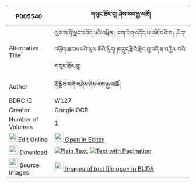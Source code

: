 |P005540|གསུང་ཐོར་བུ། ཤེས་རབ་རྒྱ་མཚོ། 
| --- | --- 
|Alternative Title |ལུས་ལ་ཉི་སྣང་འབོད་པའི་འཕྲིན། །ངག་རིག་འདོད་པ་འཇོ་བའི་བ། །ཡིད་འཕྲོག་ཚངས་པའི་སྲས་མོའི་སྲིད། །བདུད་རྩིའི་རྫིང་བུ་འདི་ན་འཁྱིལ་བའི་གསུང་ཐོར་བུ།
|Author| རྡོ་སྦིས་དགེ་བཤེས་ཤེས་རབ་རྒྱ་མཚོ།
|BDRC ID | W127
|Creator | Google OCR
|Number of Volumes| 1
|<img width="25" src="https://img.icons8.com/color/25/000000/edit-property.png">Edit Online| [<img width="25" src="https://avatars.githubusercontent.com/u/45091458?s=200&v=4"> Open in Editor](http://editor.openpecha.org/P005540)
|<img width="25" src="https://img.icons8.com/fluent/48/000000/download-2.png"/>  Download | [![](https://img.icons8.com/color/20/000000/txt.png)Plain Text](https://github.com/Openpecha/P005540/releases/download/v1/sung_torbu_sherab_gyatso_plain_P005540.zip), [![](https://img.icons8.com/color/20/000000/txt.png)Text with Pagination](https://github.com/Openpecha/P005540/releases/download/v1/sung_torbu_sherab_gyatso_pages_P005540.zip)
|<img width="25" src="https://img.icons8.com/plasticine/100/000000/pictures-folder.png"/>  Source Images | [<img width="25" src="https://library.bdrc.io/icons/BUDA-small.svg"> Images of text file open in BUDA](https://library.bdrc.io/show/bdr:W127)